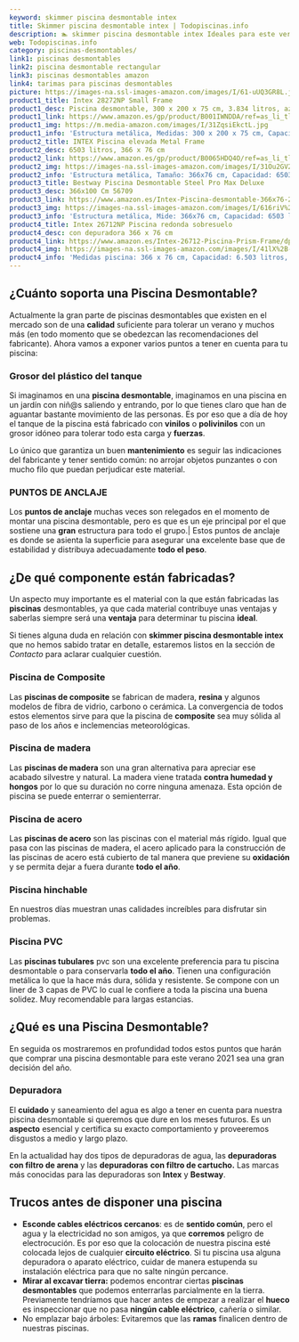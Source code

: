 ```yaml
---
keyword: skimmer piscina desmontable intex
title: Skimmer piscina desmontable intex | Todopiscinas.info
description: 🏊 skimmer piscina desmontable intex Ideales para este verano 2021. Aquí puedes comprar skimmer piscina desmontable intex y comparar con otras similares. No dejes escapar skimmer piscina desmontable intex a un precio realmente tentador.
web: Todopiscinas.info
category: piscinas-desmontables/
link1: piscinas desmontables
link2: piscina desmontable rectangular
link3: piscinas desmontables amazon
link4: tarimas para piscinas desmontables
picture: https://images-na.ssl-images-amazon.com/images/I/61-uUQ3GR8L.jpg
product1_title: Intex 28272NP Small Frame
product1_desc: Piscina desmontable, 300 x 200 x 75 cm, 3.834 litros, azul
product1_link: https://www.amazon.es/gp/product/B001IWNDDA/ref=as_li_tl?ie=UTF8&camp=3638&creative=24630&creativeASIN=B001IWNDDA&linkCode=as2&tag=todopiscinas0e-21&linkId=25b9d647487c889cb6ef56ed63f50ca1
product1_img: https://m.media-amazon.com/images/I/31ZqsiEkctL.jpg
product1_info: 'Estructura metálica, Medidas: 300 x 200 x 75 cm, Capacidad: 3.834 litros, Para 6 personas (+ 6 años), Fácil montaje, Forma rectangular'
product2_title: INTEX Piscina elevada Metal Frame
product2_desc: 6503 litros, 366 x 76 cm
product2_link: https://www.amazon.es/gp/product/B0065HDQ4O/ref=as_li_tl?ie=UTF8&camp=3638&creative=24630&creativeASIN=B0065HDQ4O&linkCode=as2&tag=todopiscinas0e-21&linkId=ed2430e3ba564d3527ee103df33ed7b3
product2_img: https://images-na.ssl-images-amazon.com/images/I/31Ou2GV2SAL.jpg
product2_info: 'Estructura metálica, Tamaño: 366x76 cm, Capacidad: 6503 litros, Forma circular, De 4 a 7 personas (+6 años)'
product3_title: Bestway Piscina Desmontable Steel Pro Max Deluxe
product3_desc: 366x100 Cm 56709
product3_link: https://www.amazon.es/Intex-Piscina-desmontable-366x76-28210NP/dp/B0065HDQ4O?__mk_es_ES=%C3%85M%C3%85%C5%BD%C3%95%C3%91&crid=25UQGV9HG2INI&dchild=1&keywords=piscinas+desmontables&qid=1615854176&sprefix=piscinas+dem%2Caps%2C201&sr=8-5&linkCode=ll1&tag=todopiscinas0e-21&linkId=34f200977c6cbaab1f3f4d9ac0e64755&language=es_ES&ref_=as_li_ss_tl
product3_img: https://images-na.ssl-images-amazon.com/images/I/616riV%2BiY3L.jpg
product3_info: 'Estructura metálica, Mide: 366x76 cm, Capacidad: 6503 litros, De 4 a 7 personas mayores de 6 años, Forma circular, Tecnología Super-Tough'
product4_title: Intex 26712NP Piscina redonda sobresuelo
product4_desc: con depuradora 366 x 76 cm
product4_link: https://www.amazon.es/Intex-26712-Piscina-Prism-Frame/dp/B07FB823GL?__mk_es_ES=%C3%85M%C3%85%C5%BD%C3%95%C3%91&dchild=1&keywords=piscinas+desmontables+con+depuradora&qid=1615936418&sr=8-5&linkCode=ll1&tag=todopiscinas0e-21&linkId=d98699de7830cd471766fa1daa36de34&language=es_ES&ref_=as_li_ss_tl
product4_img: https://images-na.ssl-images-amazon.com/images/I/41lX%2B-YpibL.jpg
product4_info: 'Medidas piscina: 366 x 76 cm, Capacidad: 6.503 litros, Incluye depuradora de cartucha A, Lona resistente triple capa'
---
```




## ¿Cuánto soporta una Piscina Desmontable?

Actualmente la gran parte de piscinas desmontables que existen en el mercado son de una **calidad** suficiente para tolerar un verano y muchos más (en todo momento que se obedezcan las recomendaciones del fabricante). Ahora vamos a exponer varios puntos a tener en cuenta para tu piscina:


### Grosor del plástico del tanque

Si imaginamos en una **piscina desmontable**, imaginamos en una piscina en un jardín con niñ@s saliendo y entrando, por lo que tienes claro que han de aguantar bastante movimiento de las personas. Es por eso que a día de hoy el tanque de la piscina está fabricado con **vinilos** o **polivinilos** con un grosor idóneo para tolerar todo esta carga y **fuerzas**.

Lo único que garantiza un	 buen **mantenimiento** es seguir las indicaciones del fabricante y tener sentido común: no arrojar objetos punzantes o con mucho filo que puedan perjudicar este material.


### PUNTOS DE ANCLAJE

Los **puntos de anclaje** muchas veces son relegados en el momento de montar una piscina desmontable, pero  es que es un eje principal por el que sostiene una **gran** estructura para todo el grupo.| Estos puntos de anclaje es donde se asienta la superficie para asegurar una excelente base que de estabilidad y distribuya adecuadamente **todo el peso**.

<stats-list :link1=link1 :link2=link2 :link3=link3 :link4=link4 :category=category></stats-list>


## ¿De qué componente están fabricadas?

Un aspecto muy importante es el material con la que están fabricadas las **piscinas** desmontables, ya que cada material contribuye unas ventajas y saberlas siempre será una **ventaja** para determinar tu piscina **ideal**.

Si tienes alguna duda en relación con **skimmer piscina desmontable intex** que no hemos sabido tratar en detalle, estaremos listos en la sección de _Contacto_ para aclarar cualquier cuestión.


### Piscina de Composite

Las **piscinas de composite** se fabrican de madera, **resina** y algunos modelos de fibra de vidrio, carbono o cerámica. La convergencia de todos estos elementos sirve para que la piscina de **composite** sea muy sólida al paso de los años e inclemencias meteorológicas.


### Piscina de madera

Las **piscinas de madera** son una gran alternativa para apreciar ese acabado silvestre y natural. La madera viene tratada **contra humedad y hongos** por lo que su duración no corre ninguna amenaza. Esta opción de piscina se puede enterrar o semienterrar.


### Piscina de acero

Las **piscinas de acero** son las piscinas con el material más rígido. Igual que pasa con las piscinas de madera, el acero aplicado para la construcción de las piscinas de acero está cubierto de tal manera que previene su **oxidación** y se permita dejar a fuera durante **todo el año**.


### Piscina hinchable

 En nuestros días muestran unas calidades increíbles para disfrutar sin problemas.


### Piscina  PVC

Las **piscinas tubulares** pvc son una excelente preferencia para tu piscina desmontable o para conservarla **todo el año**. Tienen una configuración metálica lo que la hace más dura, sólida y resistente. Se compone con un liner de 3 capas de PVC lo cual le confiere a toda la piscina una buena solidez. Muy recomendable para largas estancias.
## ¿Qué es una Piscina Desmontable?



En seguida os mostraremos en profundidad todos estos puntos que harán que comprar una piscina desmontable para este verano 2021 sea una gran decisión del año.

<external-banner></external-banner>


<brand-panel :title=product1_title :desc=product1_desc :img=product1_img :link=product1_link></brand-panel>


### Depuradora

El **cuidado** y saneamiento del agua es algo a tener en cuenta para nuestra piscina desmontable si queremos que dure en los meses futuros. Es un **aspecto** esencial y certifica su exacto comportamiento y proveeremos disgustos a medio y largo plazo.

En la actualidad hay dos tipos de depuradoras de agua, las **depuradoras con filtro de arena** y  las **depuradoras** **con filtro de cartucho.** Las marcas más conocidas para las depuradoras son **Intex** y **Bestway**.


## Trucos antes de disponer una piscina



*   **Esconde cables eléctricos cercanos**: es de **sentido común**, pero el agua y la electricidad no son amigos, ya que **corremos** peligro de electrocución. Es por eso que la colocación de nuestra piscina esté colocada lejos de cualquier **circuito eléctrico**. Si tu piscina usa alguna depuradora o aparato eléctrico, cuidar de manera estupenda su instalación eléctrica para que no salte ningún percance.
*   **Mirar al excavar tierra:** podemos encontrar ciertas **piscinas desmontables** que podemos enterrarlas parcialmente en la tierra. Previamente tendríamos que hacer antes de empezar a realizar el **hueco** es inspeccionar que no pasa **ningún cable eléctrico**, cañería o similar.
*   No emplazar bajo árboles: Evitaremos que las **ramas** finalicen dentro de nuestras piscinas.